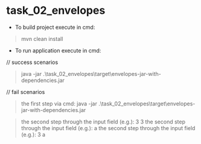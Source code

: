 # task_02_envelopes

* To build project execute in cmd: 
> mvn clean install

* To run application execute in cmd:

// success scenarios
> java -jar .\task_02_envelopes\target\envelopes-jar-with-dependencies.jar

// fail scenarios
>   the first step via cmd:
> java -jar .\task_02_envelopes\target\envelopes-jar-with-dependencies.jar

>   the second step through the input field (e.g.): 3 3
>   the second step through the input field (e.g.): a
>   the second step through the input field (e.g.): 3 a